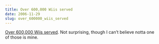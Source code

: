 ```yaml
---
title: Over 600,000 Wiis served
date: 2006-11-29
slug: over_600000_wiis_served
---
```

<p><a href="http://www.gamespot.com/news/6162373.html">Over 600,000 Wiis served</a>. Not surprising, though I can&#8217;t believe notta one of those is mine.</p>